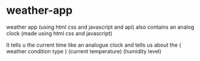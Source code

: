 # weather-app
weather app (using html css and javascript and api) also contains an analog clock (made using html css and javascript)

It tells u the current time like an analogue clock and tells us about the ( weather condition type ) (current temperature) (humidity level)
